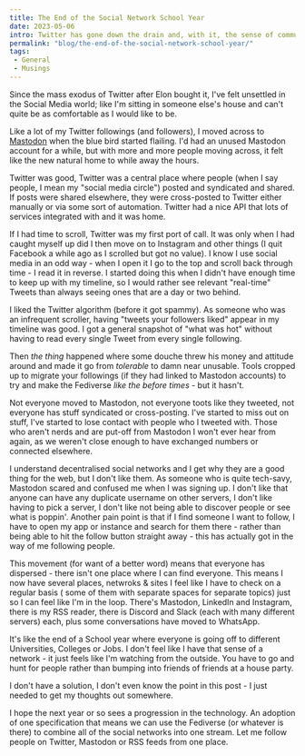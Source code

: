 ```yaml
---
title: The End of the Social Network School Year
date: 2023-05-06
intro: Twitter has gone down the drain and, with it, the sense of community I used to have
permalink: "blog/the-end-of-the-social-network-school-year/"
tags:
 - General
 - Musings
---
```


Since the mass exodus of Twitter after Elon bought it, I've felt unsettled in the Social Media world; like I'm sitting in someone else's house and can't quite be as comfortable as I would like to be.

Like a lot of my Twitter followings (and followers), I moved across to [Mastodon](https://hachyderm.io/@mikestreety) when the blue bird started flailing. I'd had an unused Mastodon account for a while, but with more and more people moving across, it felt like the new natural home to while away the hours.

Twitter was good, Twitter was a central place where people (when I say people, I mean my "social media circle") posted and syndicated and shared. If posts were shared elsewhere, they were cross-posted to Twitter either manually or via some sort of automation. Twitter had a nice API that lots of services integrated with and it was home.

If I had time to scroll, Twitter was my first port of call. It was only when I had caught myself up did I then move on to Instagram and other things (I quit Facebook a while ago as I scrolled but got no value). I know I use social media in an odd way - when I open it I go to the top and scroll back through time - I read it in reverse. I started doing this when I didn't have enough time to keep up with my timeline, so I would rather see relevant "real-time" Tweets than always seeing ones that are a day or two behind.

I liked the Twitter algorithm (before it got spammy). As someone who was an infrequent scroller, having "tweets your followers liked" appear in my timeline was good. I got a general snapshot of "what was hot" without having to read every single Tweet from every single following.

Then _the thing_ happened where some douche threw his money and attitude around and made it go from _tolerable_ to damn near unusable. Tools cropped up to migrate your followings (if they had linked to Mastodon accounts) to try and make the Fediverse _like the before times_ - but it hasn't.

Not everyone moved to Mastodon, not everyone toots like they tweeted, not everyone has stuff syndicated or cross-posting. I've started to miss out on stuff, I've started to lose contact with people who I tweeted with. Those who aren't nerds and are put-off from Mastodon I won't ever hear from again, as we weren't close enough to have exchanged numbers or connected elsewhere.

I understand decentralised social networks and I get why they are a good thing for the web, but I don't like them. As someone who is quite tech-savy, Mastodon scared and confused me when I was signing up. I don't like that anyone can have any duplicate username on other servers, I don't like having to pick a server, I don't like not being able to discover people or see what is poppin'. Another pain point is that if I find someone I want to follow, I have to open my app or instance and search for them there - rather than being able to hit the follow button straight away - this has actually got in the way of me following people.

This movement (for want of a better word) means that everyone has dispersed - there isn't one place where I can find everyone. This means I now have several places, netwroks & sites I feel like I have to check on a regular basis ( some of them with separate spaces for separate topics) just so I can feel like I'm in the loop. There's Mastodon, LinkedIn and Instagram, there is my RSS reader, there is Discord and Slack (each with many different servers) each, plus some conversations have moved to WhatsApp.

It's like the end of a School year where everyone is going off to different Universities, Colleges or Jobs. I don't feel like I have that sense of a network - it just feels like I'm watching from the outside. You have to go and hunt for people rather than bumping into friends of friends at a house party.

I don't have a solution, I don't even know the point in this post - I just needed to get my thoughts out somewhere.

I hope the next year or so sees a progression in the technology. An adoption of one specification that means we can use the Fediverse (or whatever is there) to combine all of the social networks into one stream. Let me follow people on Twitter, Mastodon or RSS feeds from one place.
